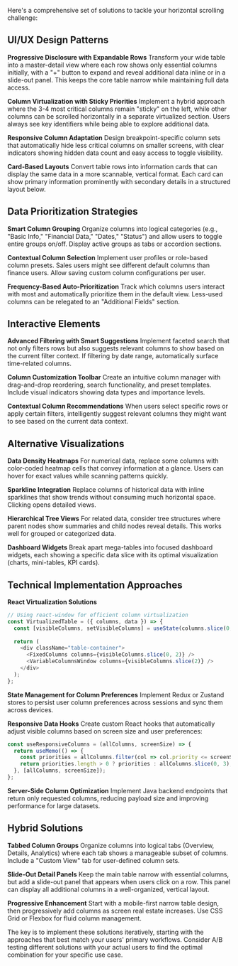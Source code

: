 Here's a comprehensive set of solutions to tackle your horizontal scrolling challenge:

## UI/UX Design Patterns

**Progressive Disclosure with Expandable Rows**
Transform your wide table into a master-detail view where each row shows only essential columns initially, with a "+" button to expand and reveal additional data inline or in a slide-out panel. This keeps the core table narrow while maintaining full data access.

**Column Virtualization with Sticky Priorities**
Implement a hybrid approach where the 3-4 most critical columns remain "sticky" on the left, while other columns can be scrolled horizontally in a separate virtualized section. Users always see key identifiers while being able to explore additional data.

**Responsive Column Adaptation**
Design breakpoint-specific column sets that automatically hide less critical columns on smaller screens, with clear indicators showing hidden data count and easy access to toggle visibility.

**Card-Based Layouts**
Convert table rows into information cards that can display the same data in a more scannable, vertical format. Each card can show primary information prominently with secondary details in a structured layout below.

## Data Prioritization Strategies

**Smart Column Grouping**
Organize columns into logical categories (e.g., "Basic Info," "Financial Data," "Dates," "Status") and allow users to toggle entire groups on/off. Display active groups as tabs or accordion sections.

**Contextual Column Selection**
Implement user profiles or role-based column presets. Sales users might see different default columns than finance users. Allow saving custom column configurations per user.

**Frequency-Based Auto-Prioritization**
Track which columns users interact with most and automatically prioritize them in the default view. Less-used columns can be relegated to an "Additional Fields" section.

## Interactive Elements

**Advanced Filtering with Smart Suggestions**
Implement faceted search that not only filters rows but also suggests relevant columns to show based on the current filter context. If filtering by date range, automatically surface time-related columns.

**Column Customization Toolbar**
Create an intuitive column manager with drag-and-drop reordering, search functionality, and preset templates. Include visual indicators showing data types and importance levels.

**Contextual Column Recommendations**
When users select specific rows or apply certain filters, intelligently suggest relevant columns they might want to see based on the current data context.

## Alternative Visualizations

**Data Density Heatmaps**
For numerical data, replace some columns with color-coded heatmap cells that convey information at a glance. Users can hover for exact values while scanning patterns quickly.

**Sparkline Integration**
Replace columns of historical data with inline sparklines that show trends without consuming much horizontal space. Clicking opens detailed views.

**Hierarchical Tree Views**
For related data, consider tree structures where parent nodes show summaries and child nodes reveal details. This works well for grouped or categorized data.

**Dashboard Widgets**
Break apart mega-tables into focused dashboard widgets, each showing a specific data slice with its optimal visualization (charts, mini-tables, KPI cards).

## Technical Implementation Approaches

**React Virtualization Solutions**
```javascript
// Using react-window for efficient column virtualization
const VirtualizedTable = ({ columns, data }) => {
  const [visibleColumns, setVisibleColumns] = useState(columns.slice(0, 5));
  
  return (
    <div className="table-container">
      <FixedColumns columns={visibleColumns.slice(0, 2)} />
      <VariableColumnsWindow columns={visibleColumns.slice(2)} />
    </div>
  );
};
```

**State Management for Column Preferences**
Implement Redux or Zustand stores to persist user column preferences across sessions and sync them across devices.

**Responsive Data Hooks**
Create custom React hooks that automatically adjust visible columns based on screen size and user preferences:

```javascript
const useResponsiveColumns = (allColumns, screenSize) => {
  return useMemo(() => {
    const priorities = allColumns.filter(col => col.priority <= screenSize.maxPriority);
    return priorities.length > 0 ? priorities : allColumns.slice(0, 3);
  }, [allColumns, screenSize]);
};
```

**Server-Side Column Optimization**
Implement Java backend endpoints that return only requested columns, reducing payload size and improving performance for large datasets.

## Hybrid Solutions

**Tabbed Column Groups**
Organize columns into logical tabs (Overview, Details, Analytics) where each tab shows a manageable subset of columns. Include a "Custom View" tab for user-defined column sets.

**Slide-Out Detail Panels**
Keep the main table narrow with essential columns, but add a slide-out panel that appears when users click on a row. This panel can display all additional columns in a well-organized, vertical layout.

**Progressive Enhancement**
Start with a mobile-first narrow table design, then progressively add columns as screen real estate increases. Use CSS Grid or Flexbox for fluid column management.

The key is to implement these solutions iteratively, starting with the approaches that best match your users' primary workflows. Consider A/B testing different solutions with your actual users to find the optimal combination for your specific use case.
